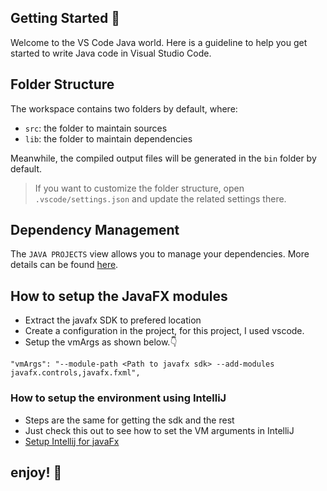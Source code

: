 ## Getting Started 🎉

Welcome to the VS Code Java world. Here is a guideline to help you get started to write Java code in Visual Studio Code.

## Folder Structure

The workspace contains two folders by default, where:

- `src`: the folder to maintain sources
- `lib`: the folder to maintain dependencies

Meanwhile, the compiled output files will be generated in the `bin` folder by default.

> If you want to customize the folder structure, open `.vscode/settings.json` and update the related settings there.

## Dependency Management

The `JAVA PROJECTS` view allows you to manage your dependencies. More details can be found [here](https://github.com/microsoft/vscode-java-dependency#manage-dependencies).

## How to setup the JavaFX modules
- Extract the javafx SDK to prefered location
- Create a configuration in the project, for this project, I used vscode.
- Setup the vmArgs as shown below.👇
```
"vmArgs": "--module-path <Path to javafx sdk> --add-modules javafx.controls,javafx.fxml",
```
### How to setup the environment using IntelliJ
- Steps are the same for getting the sdk and the rest
- Just check this out to see how to set the VM arguments in IntelliJ
- [Setup Intellij for javaFx](https://openjfx.io/openjfx-docs/)

## enjoy! 🎊
